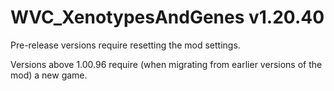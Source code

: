 # WVC_XenotypesAndGenes v1.20.40
 
Pre-release versions require resetting the mod settings.

Versions above 1.00.96 require (when migrating from earlier versions of the mod) a new game.